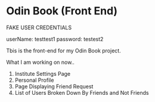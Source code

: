 # Odin Book (Front End)

FAKE USER CREDENTIALS

userName: testtest1
password: testest2

Tbis is the front-end for my Odin Book project. 

What I am working on now..
1. Institute Settings Page
2. Personal Profile
3. Page Displaying Friend Request
4. List of Users Broken Down By Friends and Not Friends


